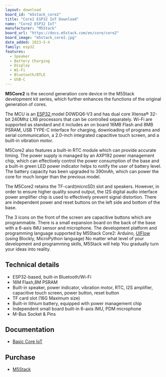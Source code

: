 ```yaml
---
layout: download
board_id: "m5stack_core2"
title: "Core2 ESP32 IoT Download"
name: "Core2 ESP32 IoT"
manufacturer: "M5Stack"
board_url: "https://docs.m5stack.com/en/core/core2"
board_image: "m5stack_core2.jpg"
date_added: 2023-5-4
family: esp32
features:
  - Speaker
  - Battery Charging
  - Display
  - Wi-Fi
  - Bluetooth/BTLE
  - USB-C
---
```


**M5Core2** is the second generation core device in the M5Stack development kit series, which further enhances the functions of the original generation of cores.

The MCU is an [ESP32 ](https://en.wikipedia.org/wiki/ESP32)model D0WDQ6-V3 and has dual core Xtensa® 32-bit 240Mhz LX6 processors that can be controlled separately. Wi-Fi are supported as standard and it includes an on board 16MB Flash and 8MB PSRAM, USB TYPE-C interface for charging, downloading of programs and serial communication, a 2.0-inch integrated capacitive touch screen, and a built-in vibration motor.

M5Core2 also features a built-in RTC module which can provide accurate timing. The power supply is managed by an AXP192 power management chip, which can effectively control the power consumption of the base and a built-in green LED power indicator helps to notify the user of battery level. The battery capacity has been upgraded to 390mAh, which can power the core for much longer than the previous model.

The M5Core2 retains the TF-card(microSD) slot and speakers. However, in order to ensure higher quality sound output, the I2S digital audio interface power amplifier chip is used to effectively prevent signal distortion. There are independent power and reset buttons on the left side and bottom of the base.

The 3 icons on the front of the screen are capacitive buttons which are programmable. There is a small expansion board on the back of the base with a 6-axis IMU sensor and microphone. The development platform and programming language supported by M5Stack Core2: Arduino, [UIFlow ](http://flow.m5stack.com/)(using Blockly, MicroPython language) No matter what level of your development and programming skills, M5Stack will help You gradually turn your ideas into reality.

## Technical details

- ESP32-based, built-in Bluetooth/Wi-Fi
- 16M Flash,8M PSRAM
- Built-in speaker, power indicator, vibration motor, RTC, I2S amplifier, capacitive touch screen, power button, reset button
- TF card slot (16G Maximum size)
- Built-in lithium battery, equipped with power management chip
- Independent small board built-in 6-axis IMU, PDM microphone
- M-Bus Socket & Pins

## Documentation

* [Basic Core IoT](https://docs.m5stack.com/en/core/core2)

## Purchase

* [M5Stack](https://shop.m5stack.com/products/m5stack-core2-esp32-iot-development-kit)